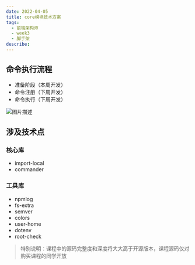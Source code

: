 ```yaml
---
date: 2022-04-05
title: core模块技术方案
tags:
  - 前端架构师
  - week3
  - 脚手架
describe:
---
```


## 命令执行流程

- 准备阶段（本周开发）
- 命令注册（下周开发）
- 命令执行（下周开发）

![图片描述](https://oss.filway.cn/filway-blog/5fe4a2d70972669d06610874.jpg)



## 涉及技术点



### 核心库

- import-local
- commander



### 工具库

- npmlog
- fs-extra
- semver
- colors
- user-home
- dotenv
- root-check

> 特别说明：课程中的源码完整度和深度将大大高于开源版本，课程源码仅对购买课程的同学开放